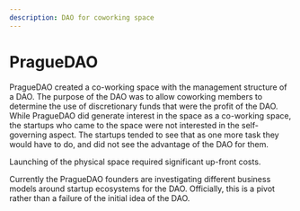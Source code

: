 ```yaml
---
description: DAO for coworking space
---
```


# PragueDAO

PragueDAO created a co-working space with the management structure of a DAO. The purpose of the DAO was to allow coworking members to determine the use of discretionary funds that were the profit of the DAO. While PragueDAO did generate interest in the space as a co-working space, the startups who came to the space were not interested in the self-governing aspect. The startups tended to see that as one more task they would have to do, and did not see the advantage of the DAO for them.

Launching of the physical space required significant up-front costs.

Currently the PragueDAO founders are investigating different business models around startup ecosystems for the DAO. Officially, this is a pivot rather than a failure of the initial idea of the DAO.

